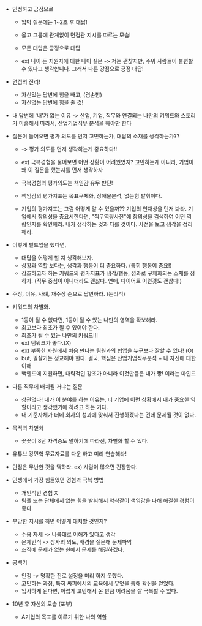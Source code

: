 * 인정하고 긍정으로
  * 압박 질문에는 1~2초 후 대답!
  * 옳고 그름에 관계없이 면접관 지시를 따르는 모습!
  * 모든 대답은 긍정으로 대답

  * ex)
    나이 든 지원자에 대한 나이 질문
    -> 저는 괜찮지만, 주위 사람들이 불편할 수 있다고 생각합니다.
    그래서 다른 강점으로 긍정 대답!


* 면접의 진리!
  * 자신있는 답변에 힘을 빼고, (겸손함) 
  * 자신없는 답변에 힘을 줄 것!


* 내 답변에 '내'가 없는 이유
-> 산업, 기업, 직무와 연결되는 나만의 키워드와 스토리가 미흡해서
따라서, 산업기업직무 분석을 해야만 한다


* 질문이 들어오면 평가 의도를 먼저 고민하는가, 대답의 소재를 생각하는가??
  * -> 평가 의도를 먼저 생각하는게 중요하다!!

  * ex) 극복경험을 물어보면 어떤 상황이 어려웠었지? 고민하는게 아니라,
    기업이 왜 이 질문을 했는지를 먼저 생각하자

  * 극복경험의 평가의도는 책임감 유무 판단!
  * 책임감의 평가지표는 목표구체화, 장애물분석, 없는힘 발휘이다.

  * 기업의 평가지표는 그럼 어떻게 알 수 있을까??
    기업의 인재상을 먼저 봐라. 
    기업에서 창의성을 중요시한다면, "직무역량사전"에
    창의성을 검색하여 어떤 역량인지를 확인해라.
    내가 생각하는 것과 다를 것이다. 사전을 보고 생각을 정리해라.


* 이렇게 빌드업을 했다면, 
  * 대답을 어떻게 할 지 생각해보자.
  * 상황과 역할 보다는, 생각과 행동이 더 중요하다. (특히 행동이 중요!)
  * 강조하고자 하는 키워드의 평가지표가 생각/행동, 성과로 구체화되는 소재를 정하자. (직무 중심이 아니더라도 괜찮다. 연애, 다이어트 이런것도 괜찮다!)

* 주장, 이유, 사례, 재주장 순으로 답변하라. (논리적)

* 키워드의 차별화.
  * 1등이 될 수 없다면, 1등이 될 수 있는 나만의 영역을 확보해라.
  * 최고보다 최초가 될 수 있어야 한다.
  * 최초가 될 수 있는 나만의 키워드!!!
  * ex) 팀워크가 좋다.(X)
  * ex) 부족한 자원에서 처음 만나는 팀원과의 협업을 누구보다 잘할 수 있다! (O)
  * but, 필살기는 정교해야 한다. 결국, 핵심은 산업기업직무분석 + 나 자신에 대한 이해
  * 백엔드에 지원하면, 대략적인 강조가 아니라 이것만큼은 내가 짱! 이라는 마인드

* 다른 직무에 배치될 거냐는 질문
  * 상관없다! 내가 이 분야를 하는 이유는, 너 기업에 이런 상황에서 내가 중요한 역할이라고 생각했기에 하려고 하는 거다.
  * 내 기준자체가 너네 회사의 성과에 맞춰서 진행하겠다는 건데 문제될 것이 없다.
 
* 목적의 차별화
  * 꽃꽃이 8단 자격증도 말하기에 따라선, 차별화 할 수 있다.
 
* 유튜브 강민혁 무료자료를 다운 하고 미리 연습해라!

* 단점은 무난한 것을 택하라. ex) 사람이 많으면 긴장한다.

* 인생에서 가장 힘들었던 경험과 극복 방법
  * 개인적인 경험 X
  * 팀플 또는 단체에서 없는 힘을 발휘해서 악착같이 책임감을 다해 해결한 경험이 좋다.

* 부당한 지시를 하면 어떻게 대처할 것인지?
  * 수용 자세 -> 나름대로 이해가 있다고 생각
  * 문제인식 -> 상사의 의도, 배경을 질문해 문제파악
  * 조직에 문제가 없는 한에서 문제를 해결하겠다.

* 공백기
  * 인정 -> 명확한 진로 설정을 미리 하지 못했다.
  * 고민하는 과정, 특히 싸피에서의 교육에서 무엇을 통해 확신을 얻었다.
  * 입사하게 된다면, 어렵게 고민해서 온 만큼 어려움을 잘 극복할 수 있다.

* 10년 후 자신의 모습 (포부)
  * A기업의 목표를 이루기 위한 나의 역할
